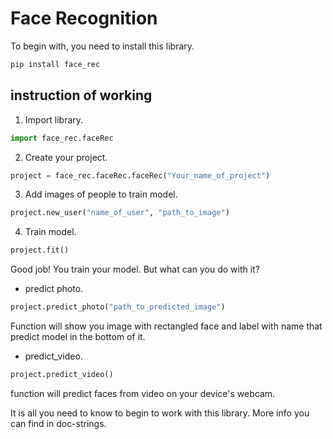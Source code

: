 # Face Recognition
To begin with, you need to install this library.
```python
pip install face_rec
```
## instruction of working
1. Import library.
```python
import face_rec.faceRec
```
2. Create your project.
```python
project = face_rec.faceRec.faceRec("Your_name_of_project")
```
3. Add images of people to train model.
```python
project.new_user("name_of_user", "path_to_image")
```
4. Train model.
```python
project.fit()
```
Good job! You train your model. But what can you do with it?
* predict photo.
```python
project.predict_photo("path_to_predicted_image")
```
Function will show you image with rectangled face and label with name that predict model in the bottom of it.
* predict_video.
```python
project.predict_video()
```
function will predict faces from video on your device's webcam.

It is all you need to know to begin to work with this library. More info you can find in doc-strings.
